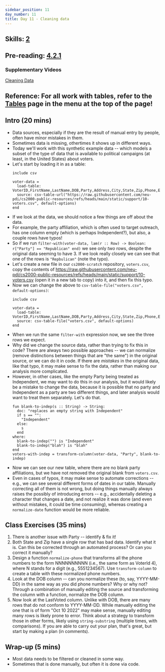 ```yaml
---
sidebar_position: 11
day_number: 11
title: Day 11 - Cleaning data
---
```


## Skills: [2](</skills/#(2)>)

## Pre-reading: [4.2.1](%7B%7BDCIC_DOMAIN%7D%7D/processing-tables.html#%28part._cleaning-tables%29)

### Supplementary Videos

[Cleaning Data](https://northeastern.hosted.panopto.com/Panopto/Pages/Viewer.aspx?id=248f7fdd-7d96-47a0-b548-b3470134ac25)

## Reference: For all work with tables, refer to the [Tables](/tables) page in the menu at the top of the page!

## Intro (20 mins)

- Data sources, especially if they are the result of manual entry by people,
  often have minor mistakes in them.
- Sometimes data is missing, othertimes it shows up in different ways.
- Today we'll work with this synthetic example data -- which models a subset of
  the type of data that is available to political campaigns (at least, in the United States) about voters.
- Let's start by loading it in as a table:
  ```pyret
  include csv
    
  voter-data = 
    load-table: VoterID,FirstName,LastName,DOB,Party,Address,City,State,Zip,Phone,Email,LastVoted 
    source: csv-table-url("https://raw.githubusercontent.com/neu-pdi/cs2000-public-resources/refs/heads/main/static/support/10-voters.csv", default-options)
  end
  ```
- If we look at the data, we should notice a few things are off about the data.
- For example, the party affiliation, which is often used to target outreach,
  has one column empty (which is perhaps Independent?), but also, a couple rows
  have typos!
- So if we run `filter-with(voter-data, lam(r :: Row) -> Boolean: r["Party"] == "Republican" end)`
  we see only _two_ rows, despite the original data seeming to have 3. If we
  look really closely we can see that one of the rows is `"Repbulican"` (note
  the typo).
- Let's create a new file in our `cs2000-scratch` repository, `voters.csv`, copy the contents of
  https://raw.githubusercontent.com/neu-pdi/cs2000-public-resources/refs/heads/main/static/support/10-voters.csv (open it in a new tab to copy) into it, and then fix this typo.
- Now we can change the above to `csv-table-file("voters.csv", default-options)`:
  ```pyret
  include csv
    
  voter-data = 
    load-table: VoterID,FirstName,LastName,DOB,Party,Address,City,State,Zip,Phone,Email,LastVoted 
    source: csv-table-file("voters.csv", default-options)
  end
  ```
- When we run the same `filter-with` expression now, we see the three rows we
  expect.
- Why did we change the source data, rather than trying to fix this in code?
  There are always two possible approaches -- we can normalize (remove
  distinctions between things that are "the same") in the original source, or we
  can do it in code. If there are _mistakes_ in the original data, like that
  typo, it may make sense to fix the data, rather than making our analysis more
  complicated.
- However, in other cases, like the empty Party being treated as Independent, we
  may want to do this in our analysis, but it would likely be a mistake to
  change the data, because it is possible that no party and Independent as a
  party are two different things, and later analysis would want to treat them
  separately. Let's do that.
  ```pyret
  fun blank-to-indep(s :: String) -> String:
    doc: "replaces an empty string with Independent"
    if s == "":
      "Independent"
    else:
      s
    end
  where:
    blank-to-indep("") is "Independent"
    blank-to-indep("blah") is "blah"
  end
  voters-with-indep = transform-column(voter-data, "Party", blank-to-indep)
  ```
- Now we can see our new table, where there are no blank party affiliations, but
  we have not removed the original blank from `voters.csv`.
- Even in cases of typos, it may make sense to automate corrections -- e.g., we
  can see several different forms of dates in our table. Manually correcting all
  of them is not wrong, but doing things manually always raises the possibly of introducing errors -- e.g., accidentally deleting a character that changes a date, and not realize it was done (and even without mistakes, it could be time
  consuming), whereas creating a `normalize-date` function would be more
  reliable.

## Class Exercises (35 mins)

1. There is another issue with Party -- identify & fix it!
2. Both State and Zip have a single row that has bad data. Identify what it is.
   Can this be corrected through an automated process? Or can you correct it
   manually?
3. Design a function `normalize-phone` that transforms all the phone numbers to
   the form NNNNNNNNNN (i.e., the same form as VoterId 4), where N stands for a
   digit (e.g., 5551234567). Use `transform-column`
   to create a table with these normalized phone numbers.
4. Look at the DOB column -- can you normalize these (to, say, YYYY-MM-DD) in the
   same way as you did phone numbers? Why or why not? Through a combination of
   manually editing the source and transforming the column with a function,
   normalize the DOB column.
5. Now look at the LastVoted column. Unlike with DOB, there are many rows that do
   not conform to YYYY-MM-DD. While manually editing the one that is of form "Oct
   10 2022" may make sense, manually editing many rows is likely prone to error.
   Think about a strategy to transform those in other forms, likely using
   `string-substring` (multiple times, with comparisons). If you are able to
   carry out your plan, that's great, but start by making a plan (in comments).

## Wrap-up (5 mins)

- Most data needs to be filtered or cleaned in some way.
- Sometimes that is done manually, but often it is done via code.
